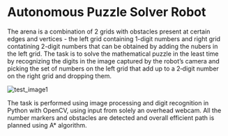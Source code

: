 # Autonomous Puzzle Solver Robot

The arena is a combination of 2 grids with obstacles present at certain edges and vertices - the left grid containing 1-digit numbers and right grid contatining 2-digit numbers that can be obtained by adding the nubers in the left grid. The task is to solve the mathematical puzzle in the least time by recognizing the digits in the image captured by the robot’s camera and picking the set of numbers on the left grid that add up to a 2‑digit number on the right grid and dropping them.

![test_image1](https://user-images.githubusercontent.com/14092419/110543988-0f106980-8151-11eb-9194-0ac58df530dd.jpg)


The task is performed using image processing and digit recognition in Python with OpenCV, using input from solely an overhead webcam. All the number markers and obstacles are detected and overall efficient path is planned using A* algorithm.
